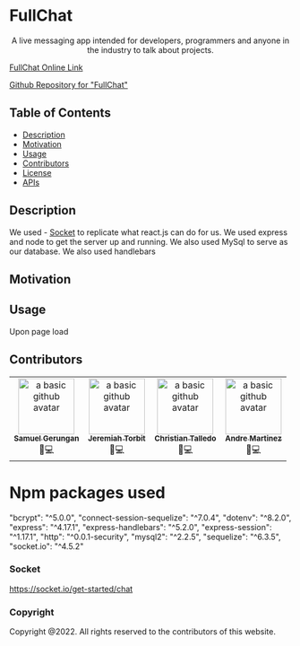 # FullChat

<p align="center">
      A live messaging app intended for developers, programmers and anyone in the industry to talk about projects.
</p>

<a href="https://stormy-basin-09335.herokuapp.com/login">FullChat Online Link</a><br />

<a href="https://github.com/Sam-T-G/FullChat">Github Repository for "FullChat"</a><br />

## Table of Contents

- [Description](#description)
- [Motivation](#motivation)
- [Usage](#usage)
- [Contributors](#contributors)
- [License](#license)
- [APIs](#apis)

## Description

We used - [Socket](#Socket) to replicate what react.js can do for us. We used express and node to get the server up and running. We also used MySql to serve as our database. We also used handlebars

## Motivation

## Usage

Upon page load

## Contributors

<table>
  <tr>
    <td align="center"><a href="https://github.com/Sam-T-G"><img src="https://avatars.githubusercontent.com/u/110798400?v=4" width="100px;" alt="a basic github avatar"/><br /><sub><b>Samuel Gerungan</b></sub></a><br/> <a>💬</a><a >💻</a></td>
   <td align="center"><a href="https://github.com/ffjt07"><img src="https://avatars.githubusercontent.com/u/110755216?v=4" width="100px;" alt="a basic github avatar"/><br /><sub><b>Jeremiah Torbit</b></sub></a><br/> <a>💬</a><a >💻</a></td>
   <td align="center"><a href="https://github.com/christalledo"><img src="https://avatars.githubusercontent.com/u/110756386?v=4" width="100px;" alt="a basic github avatar"/><br /><sub><b>Christian Talledo</b></sub></a><br/> <a>💬</a><a >💻</a></td>
   <td align="center"><a href="https://github.com/Spider-Man616"><img src="https://avatars.githubusercontent.com/u/98205592?v=4" width="100px;" alt="a basic github avatar"/><br /><sub><b>Andre Martinez</b></sub></a><br/> <a>💬</a><a >💻</a></td>
  </tr>
</table>

# Npm packages used

"bcrypt": "^5.0.0",
"connect-session-sequelize": "^7.0.4",
"dotenv": "^8.2.0",
"express": "^4.17.1",
"express-handlebars": "^5.2.0",
"express-session": "^1.17.1",
"http": "^0.0.1-security",
"mysql2": "^2.2.5",
"sequelize": "^6.3.5",
"socket.io": "^4.5.2"

### Socket

https://socket.io/get-started/chat

### Copyright

Copyright @2022. All rights reserved to the contributors of this website.
